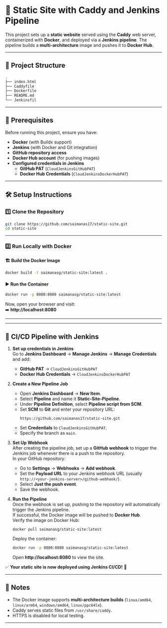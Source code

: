 # 📌 Static Site with Caddy and Jenkins Pipeline

This project sets up a **static website** served using the **Caddy** web server, containerized with **Docker**, and deployed via a **Jenkins pipeline**. The pipeline builds a **multi-architecture** image and pushes it to **Docker Hub**.

---

## 📁 Project Structure

```sh
.
├── index.html
├── Caddyfile
├── Dockerfile
├── README.md
└── Jenkinsfil
```

---

## 🚀 Prerequisites

Before running this project, ensure you have:

- **Docker** (with Buildx support)
- **Jenkins** (with Docker and Git integration)
- **GitHub repository access**
- **Docker Hub account** (for pushing images)
- **Configured credentials in Jenkins**
  - **GitHub PAT** (`CloudJenkinsGitHubPAT`)
  - **Docker Hub Credentials** (`CloudJenkinsDockerHubPAT`)

---

## 🛠️ Setup Instructions

### 1️⃣ Clone the Repository

```sh
git clone https://github.com/saimanas17/static-site.git
cd static-site
```

---

### 2️⃣ Run Locally with Docker

#### 🏗️ Build the Docker Image

```sh
docker build -t saimanasg/static-site:latest .
```

#### ▶️ Run the Container

```sh
docker run -p 8080:8080 saimanasg/static-site:latest
```

Now, open your browser and visit:  
➡️ **http://localhost:8080**

---

---

## 🔄 CI/CD Pipeline with Jenkins

1. **Set up credentials in Jenkins**  
   Go to **Jenkins Dashboard** → **Manage Jenkins** → **Manage Credentials** and add:

   - **GitHub PAT** → `CloudJenkinsGitHubPAT`
   - **Docker Hub Credentials** → `CloudJenkinsDockerHubPAT`

2. **Create a New Pipeline Job**

   - Open **Jenkins Dashboard** → **New Item**.
   - Select **Pipeline** and name it **Static-Site-Pipeline**.
   - Under **Pipeline Definition**, select **Pipeline script from SCM**.
   - Set **SCM** to **Git** and enter your repository URL:
     ```
     https://github.com/saimanas17/static-site.git
     ```
   - Set **Credentials** to `CloudJenkinsGitHubPAT`.
   - Specify the branch as `main`.

3. **Set Up Webhook**  
   After creating the pipeline job, set up a **GitHub webhook** to trigger the Jenkins job whenever there is a push to the repository.  
   In your GitHub repository:

   - Go to **Settings** → **Webhooks** → **Add webhook**.
   - Set the **Payload URL** to your Jenkins webhook URL (usually `http://<your-jenkins-server>/github-webhook/`).
   - Select **Just the push event**.
   - Save the webhook.

4. **Run the Pipeline**  
   Once the webhook is set up, pushing to the repository will automatically trigger the Jenkins pipeline.  
   If successful, the Docker image will be pushed to **Docker Hub**.  
   Verify the image on Docker Hub:
   ```
   docker pull saimanasg/static-site:latest
   ```
   Deploy the container:
   ```sh
   docker run -p 8080:8080 saimanasg/static-site:latest
   ```
   Open **http://localhost:8080** to view the site.

✅ **Your static site is now deployed using Jenkins CI/CD!** 🚀

---

## 📢 Notes

- The Docker image supports **multi-architecture builds** (`linux/amd64`, `linux/arm64`, `windows/amd64`, `linux/ppc64le`).
- Caddy serves static files from `/usr/share/caddy`.
- HTTPS is disabled for local testing.

---
